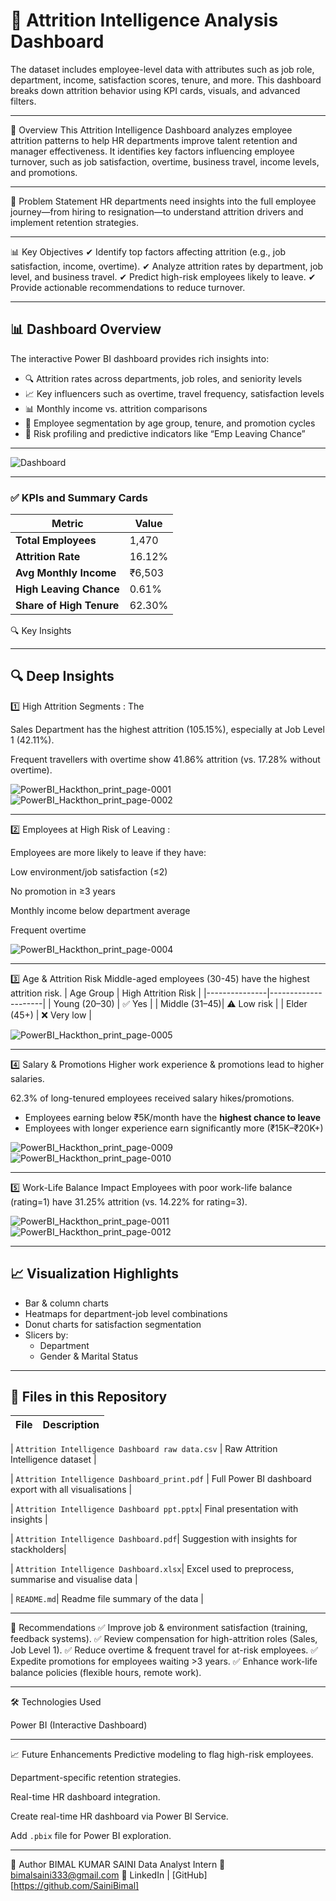 # 👥 Attrition Intelligence Analysis Dashboard

The dataset includes employee-level data with attributes such as job role, department, income, satisfaction scores, tenure, and more. This dashboard breaks down attrition behavior using KPI cards, visuals, and advanced filters.

-----------------------------------------------------------------------

📌 Overview
This Attrition Intelligence Dashboard analyzes employee attrition patterns to help HR departments improve talent retention and manager effectiveness. It identifies key factors influencing employee turnover, such as job satisfaction, overtime, business travel, income levels, and promotions.

-----------------------------------------------------------------------

🎯 Problem Statement
HR departments need insights into the full employee journey—from hiring to resignation—to understand attrition drivers and implement retention strategies.

-----------------------------------------------------------------------

📊 Key Objectives
✔ Identify top factors affecting attrition (e.g., job satisfaction, income, overtime).
✔ Analyze attrition rates by department, job level, and business travel.
✔ Predict high-risk employees likely to leave.
✔ Provide actionable recommendations to reduce turnover.

-----------------------------------------------------------------------


## 📊 Dashboard Overview

The interactive Power BI dashboard provides rich insights into:

- 🔍 Attrition rates across departments, job roles, and seniority levels
- 📈 Key influencers such as overtime, travel frequency, satisfaction levels
- 📊 Monthly income vs. attrition comparisons
- 📌 Employee segmentation by age group, tenure, and promotion cycles
- 🧠 Risk profiling and predictive indicators like “Emp Leaving Chance”
  
-----------------------------------------------------------------------

![Dashboard](https://github.com/user-attachments/assets/53c15a0b-4145-46ef-9716-4e020f87db2d)

-----------------------------------------------------------------------

### ✅ KPIs and Summary Cards

| Metric                     | Value       |
|----------------------------|-------------|
| **Total Employees**        | 1,470       |
| **Attrition Rate**         | 16.12%      |
| **Avg Monthly Income**     | ₹6,503      |
| **High Leaving Chance**    | 0.61%       |
| **Share of High Tenure**   | 62.30%      |
🔍 Key Insights

-----------------------------------------------------------------------

## 🔍 Deep Insights


1️⃣ High Attrition Segments : 
The 

Sales Department has the highest attrition (105.15%), especially at Job Level 1 (42.11%).

Frequent travellers with overtime show 41.86% attrition (vs. 17.28% without overtime).

![PowerBI_Hackthon_print_page-0001](https://github.com/user-attachments/assets/25f2cb8d-0e74-4914-bd83-213b67e90a0f)
![PowerBI_Hackthon_print_page-0002](https://github.com/user-attachments/assets/11f71aa7-8d7c-486c-9d17-dfda55a68ba8)

-----------------------------------------------------------------------

2️⃣ Employees at High Risk of Leaving :


Employees are more likely to leave if they have:

Low environment/job satisfaction (≤2)

No promotion in ≥3 years

Monthly income below department average

Frequent overtime

![PowerBI_Hackthon_print_page-0004](https://github.com/user-attachments/assets/ae5301ad-256d-4f36-8b60-c630137223c8)

-----------------------------------------------------------------------

3️⃣ Age & Attrition Risk
Middle-aged employees (30-45) have the highest attrition risk.
| Age Group     | High Attrition Risk |
|---------------|---------------------|
| Young (20–30) | ✅ Yes              |
| Middle (31–45)| ⚠️ Low risk        |
| Elder (45+)   | ❌ Very low         |

![PowerBI_Hackthon_print_page-0005](https://github.com/user-attachments/assets/43b83d66-692c-4d63-abe3-568f51d3cb15)


-----------------------------------------------------------------------


4️⃣ Salary & Promotions
Higher work experience & promotions lead to higher salaries.

62.3% of long-tenured employees received salary hikes/promotions.

- Employees earning below ₹5K/month have the **highest chance to leave**
- Employees with longer experience earn significantly more (₹15K–₹20K+)
  
![PowerBI_Hackthon_print_page-0009](https://github.com/user-attachments/assets/988f6617-fd13-4de8-ac6d-d73431bda2de)
![PowerBI_Hackthon_print_page-0010](https://github.com/user-attachments/assets/5c176a4c-a853-4bc5-b2d6-fc84a8bfa68d)

-----------------------------------------------------------------------
  
5️⃣ Work-Life Balance Impact
Employees with poor work-life balance (rating=1) have 31.25% attrition (vs. 14.22% for rating=3).

![PowerBI_Hackthon_print_page-0011](https://github.com/user-attachments/assets/b313fbd2-f6f8-4a74-bd4b-32f456f69e8e)
![PowerBI_Hackthon_print_page-0012](https://github.com/user-attachments/assets/d0714af2-2f11-4f6c-9449-ad0b75a6b149)


-----------------------------------------------------------------------

## 📈 Visualization Highlights

- Bar & column charts
- Heatmaps for department-job level combinations
- Donut charts for satisfaction segmentation
- Slicers by:
  - Department
  - Gender & Marital Status
  
-----------------------------------------------------------------------

## 📁 Files in this Repository

| File | Description |
|------|-------------|

| `Attrition Intelligence Dashboard raw data.csv` |  Raw Attrition Intelligence dataset |

| `Attrition Intelligence Dashboard_print.pdf` | Full Power BI dashboard export with all visualisations | 

| `Attrition Intelligence Dashboard ppt.pptx`| Final presentation with insights |

| `Attrition Intelligence Dashboard.pdf`|  Suggestion with insights for stackholders|

| `Attrition Intelligence Dashboard.xlsx`| Excel used to preprocess, summarise and visualise  data |

| `README.md`| Readme file summary of the data |


-----------------------------------------------------------------------


🚀 Recommendations
✅ Improve job & environment satisfaction (training, feedback systems).
✅ Review compensation for high-attrition roles (Sales, Job Level 1).
✅ Reduce overtime & frequent travel for at-risk employees.
✅ Expedite promotions for employees waiting >3 years.
✅ Enhance work-life balance policies (flexible hours, remote work).


-----------------------------------------------------------------------


🛠️ Technologies Used

Power BI (Interactive Dashboard)



-----------------------------------------------------------------------


📈 Future Enhancements
Predictive modeling to flag high-risk employees.

Department-specific retention strategies.

Real-time HR dashboard integration.

Create real-time HR dashboard via Power BI Service.

Add `.pbix` file for Power BI exploration.


-----------------------------------------------------------------------


🙌 Author
BIMAL KUMAR SAINI
Data Analyst Intern 📧 bimalsaini333@gmail.com 🔗 LinkedIn | [GitHub][https://github.com/SainiBimal]
